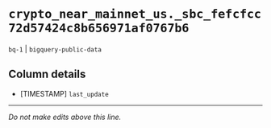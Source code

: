 # `crypto_near_mainnet_us._sbc_fefcfcc72d57424c8b656971af0767b6`
`bq-1` | `bigquery-public-data`

## Column details
* [TIMESTAMP] `last_update`

-------------------------------------------------------------------------------
*Do not make edits above this line.*
